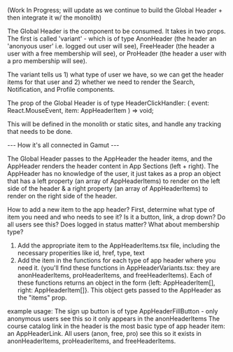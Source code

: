 (Work In Progress; will update as we continue to build the Global Header + then integrate it w/ the monolith)

The Global Header is the component to be consumed. It takes in two props. The first is called 'variant' - which is of type
AnonHeader (the header an 'anonyous user' i.e. logged out user will see), FreeHeader (the header a user with a free membership will see), or ProHeader (the header a user with a pro membership will see).

The variant tells us 1) what type of user we have, so we can get the header items for that user and 2) whether we need to render the Search, Notification, and Profile components.

The prop of the Global Header is of type 
HeaderClickHandler: (
event: React.MouseEvent,
item: AppHeaderItem
) => void;

This will be defined in the monolith or static sites, and handle any tracking that needs to be done. 

--- How it's all connected in Gamut ---

The Global Header passes to the AppHeader the header items, and the AppHeader renders the header content in App Sections (left + right). The AppHeader has no knowledge of the user, it just takes as a prop an object that has a left property (an array of AppHeaderItems) to render on the left side of the header & a right property (an array of AppHeaderItems) to render on the right side of the header.

How to add a new item to the app header?
First, determine what type of item you need and who needs to see it? Is it a button, link, a drop down? Do all users see this? Does logged in status matter? What about membership type?

1) Add the appropriate item to the AppHeaderItems.tsx file, including the necessary properities like id, href, type, text 
2) Add the item in the functions for each type of app header where you need it. (you'll find these functions in AppHeaderVariants.tsx: they are anonHeaderItems, proHeaderItems, and freeHeaderItems). Each of these functions returns an object in the form {left: AppHeaderItem[], right: AppHeaderItem[]}. This object gets passed to the AppHeader as the "items" prop.

example usage:
The sign up button is of type AppHeaderFillButton - only anonymous users see this so it only appears in the anonHeaderItems
The course catalog link in the header is the most basic type of app header item: an AppHeaderLink. All users (anon, free, pro) see this so it exists in anonHeaderItems, proHeaderItems, and freeHeaderItems.


